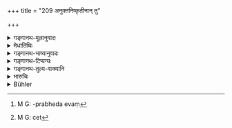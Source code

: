 +++
title = "209 अनुक्तनिष्कृतीनान् तु"

+++

<details><summary>गङ्गानथ-मूलानुवादः</summary>

For the atonement of offences for which no expiation has been prescribed, one should fix an expiation after taking into consideration the man’s capacity and the nature of the offence.—(209)
</details>

<details><summary>मेधातिथिः</summary>

**अनुक्ता निष्कृतयः** प्रायश्चित्तानि येषां विकर्मणाम्, यथा चाण्डालादिप्रतिलोमवधे । तत्र कल्पयेत् । 

- <u>ननु</u> चात्राप्य् उक्तम् "किंचिद् एव तु विप्राय दद्याद् अस्थिमतां वधे" (म्ध् ११.१४०) इति ।

- <u>अनस्थिसाहचर्यात्</u> क्षुद्रजन्तुप्रायास् तत्रास्थिमन्तो गृह्यन्ते । महाकायानां तु नैष विधिः । 

- <u>ननु</u> चत्वारो वर्णाः "नास्ति पञ्चमः" (म्ध् १०.४) इति शूद्रप्रभेदा एव[^३३५] प्रतिलोमाः । यदि नाम पञ्चमो वर्णो न जातो नैतावता शूद्रैस् तैर् भवितव्यम् । तेषाम् अपि लक्षणस्य नियतत्वात् "समानजात्याम् ऊढायां जातः शूद्रः" इति वर्णसंकरजाश् चैते[^३३६] । तस्मान् न शूद्रहत्याप्रायश्चित्तम् । नापि "किंचिद् एव तु विप्राय" (म्ध् ११.१४०) इत्य् अन्यस् तत्र कल्पनाया अनवसरः । 


[^३३६]:
     M G: cet


[^३३५]:
     M G: -prabheda evaṃ

- **शक्तिः** प्रायश्चित्तिनस् तपसि । तथा किम् अयं तपसि समर्थ उत दाने । **पापं च** । हिंसाया विहितप्रायश्चित्तम् एव । अभक्ष्यभक्षणे तद् एव । अथ पापस्य गुरुलघुभावोपेक्षणीयः । 

- <u>ननु</u> च गुरुलघुभावः पापस्य कथं ज्ञायते । प्रायश्चित्तमहत्वाद् इति चेत्, अनुक्तप्रायश्चित्तविषयेयं कल्पना । 

- <u>सत्यम्</u> । अर्थवादे दोषातिशयश्रवणद् गुरुत्वात् । तथा बुद्धिपूर्वानुकृते च । किं च नेदम् अनुक्तनिष्कृतिविषयम् एव प्रकल्पयेत्, उक्ते ऽपि कल्पना कार्या । 

- <u>कुत</u> एतत् ।

- <u>दण्डप्रायश्चित्तयोस्</u> तुल्यत्वात् । दण्डेन चोक्तानुक्तविषयम् अनुज्ञायते । किं चैतस्मिन् व्यतिक्रमे गुरुलघूनाम् उपदेशात् तत्रावश्यभावनीया कल्पना । अत उद्दिष्टानुद्दिष्टसर्वशेषो ऽयम् ॥ ११.२०९ ॥
</details>

<details><summary>गङ्गानथ-भाष्यानुवादः</summary>

For those wrongful deeds for which no expiation has been prescribed,—*e.g*., the killing of men belonging to the mixed castes of the reverse order, such as the *Caṇḍāla* and the like,—‘one shall fix the expiation.’

“In the present work itself, it has been declared that—‘for killing animals with bones, one may give something to a Brāhmaṇa’ ([Verse 141]); and this should include the *Caṇḍāla* and others.”

In that verse, inasmuch as the said animals are spoken of along with ‘boneless animals,’ it follows that only very small animals are meant; and what is there laid down cannot, apply to animals with very large bodies (such as human beings, etc.).

“It having been declared that there are only *four castes*, and no
*fifth* one, the *Caṇḍāla* and other inversely mixed castes should all
fall under the ‘Śūdra.’”

Simply because there is no *fifth caste*, it does not follow that the men in question must be *Śūdras*. Since everyone of these has a distinct characteristic of his own. For instance, ‘the Śūdra is born of a Śūdra father from a married wife of the same caste,’ while the others in question are all born of *mixtures of castes*. Consequently the expiation for the killing of these cannot he the same as that for the killing of a *Śūdra*. Nor could it he met by the ‘giving away of something to a Brāhmaṇa.’

‘*Capacity*’— of the offender to perform penances; *i.e*., it shall he considered whether the man is capable of performing a *penance* or making *gifts*.

‘*Nature of the offence*’—that is, for *causing injury to living creatures*, it shall he the expiation definitely prescribed for that offence; similarly for *eating improper food*; and so forth. Similarly the relative heaviness or lightness of the offence should also be taken into consideration.

“How can the *heaviness* or *lightness* of a certain offence be determined *?* If it be held that it could be determined by the heaviness of the expiation prescribed for it,—then, it has to be borne in mind that what is asserted here refers to offences in connection with which no expiations have been prescribed.”

True; but an offence would be recognised as *heavy* when the declamatory passage in connection with it would be found to speak of grave evils attending it; as also when it would be found to be committed intentionally.

Further, the present text does not necessarily refer to only such offences as have no expiations prescribed for them. In fact, in other cases also the exact expiation shall he determined by considerations here set forth.

“How do you get at this?”

We deduce this from the fact that *Expiation* and *Punishment* stand on the same footing; and in connection with Punishments, the said considerations have been held to apply to the cases in connection with which definite punishments have been laid down, as well as those in connection with which no punishments have been definitely prescribed. Further, inasmuch as the texts have all along spoken of the comparative heaviness and lightness of offences, the determining of the exact expiation must depend upon the said considerations. For these reasons it follows that what, is here stated applies to all cases—those in connection with which special expiations have been prescribed, as also those in connection with which they have not been prescribed.—(209)
</details>

<details><summary>गङ्गानथ-टिप्पन्यः</summary>

This verse is quoted in *Prāyaścittaviveka* (p. 42).
</details>

<details><summary>गङ्गानथ-तुल्य-वाक्यानि</summary>

*Viṣṇu* (54.34).—‘In order to remove those sins for which no particular
mode of expiation has been mentioned, penances must be prescribed which shall be in accordance with the ability of the offender, and with the heaviness of the offence.”

*Yājñavalkya* (3.293).—‘In cases wherefore no expiation has been
indicated, the penance should be prescribed after due consideration of the place, time, age, capability and the nature of the offence.’
</details>

<details><summary>भारुचिः</summary>

चण्डालादीनां प्रतिलोमानां हिंसायाम् **अनुक्ता निष्कृतिः**, अथ वा कारणे कृतानुज्ञायां च **नोक्ता निष्कृतिः**, ब्राह्मणवधादिषु आयुधदानादिभिर् हन्तुः प्रीत्यर्थम् । एतेषु **शक्तिं चावेक्ष्य** साधनवयोऽवस्थाशरीरसामर्थ्यकृताम् च पापं च गुरुलघुताविशेषेण सप्रत्ययाप्र्त्ययविशेषेण च । सप्रत्यये ऽपि च क्रोधाद्यनुबन्धेन **प्रायश्चित्तं प्रकल्पयेद्** इत्य् अर्थः । परिषद् दशावरा त्र्यवरा वा । अथ वा "एको ऽपि वेदविद् धर्मम्" इत्य् वक्ष्यति ॥ ११.२०८ ॥
</details>

<details><summary>Bühler</summary>

210	For the expiation of offences for which no atonement has been prescribed, let him fix a penance after considering (the offender's) strength and the (nature of the) offence.
</details>

